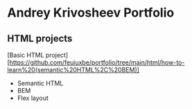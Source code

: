 # Andrey Krivosheev Portfolio
## HTML projects
[Basic HTML project][https://github.com/feuiuxbe/portfolio/tree/main/html/how-to-learn%20(semantic%20HTML%2C%20BEM)]
- Semantic HTML
- BEM
- Flex layout
